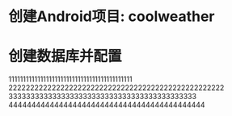 # 创建Android项目: coolweather
# 创建数据库并配置
1111111111111111111111111111111111111111111
22222222222222222222222222222222222222222222222222
3333333333333333333333333333333333333333333
4444444444444444444444444444444444444444444
